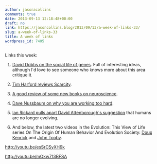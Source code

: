 ```yaml
---
author: jasonacollins
comments: true
date: 2013-09-13 12:18:48+00:00
draft: no
link: https://jasoncollins.blog/2013/09/13/a-week-of-links-33/
slug: a-week-of-links-33
title: A week of links
wordpress_id: 7405
---
```


Links this week:



	
  1. [David Dobbs on the social life of genes](http://www.psmag.com/health/the-social-life-of-genes-64616/). Full of interesting ideas, although I'd love to see someone who knows more about this area critique it.

	
  2. [Tim Harford reviews Scarcity](http://timharford.com/2013/09/scarce-tactics-2/).

	
  3. [A good review of some new books on neuroscience](http://www.newyorker.com/arts/critics/books/2013/09/09/130909crbo_books_gopnik).

	
  4. [Dave Nussbaum on why you are working too hard](http://www.chicagobooth.edu/capideas/magazine/fall-2013/why-working-too-hard).

	
  5. [Ian Rickard pulls apart David Attenborough's suggestion](http://www.theguardian.com/commentisfree/2013/sep/10/david-attenborough-humans-still-evolving) that humans are no longer evolving.

	
  6. And below, the latest two videos in the Evolution: This View of Life series On The Origin Of Human Behavior And Evolution Society: [Doug Kenrick](http://www.thisviewoflife.com/index.php/magazine/articles/on-the-origin-of-human-behavior-and-evolution-society-doug-kenrick) and [John Tooby](http://www.thisviewoflife.com/index.php/magazine/articles/on-the-origin-of-human-behavior-and-evolution-society-john-tooby).


http://youtu.be/esSrCSyXH9k

http://youtu.be/mOkw713BFSA
